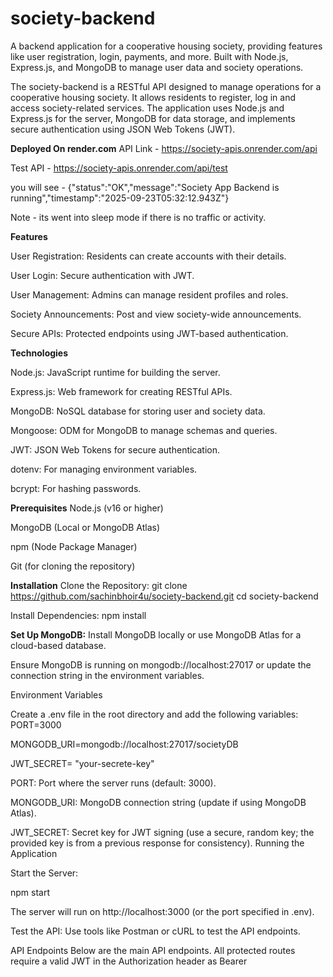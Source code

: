 # society-backend
A backend application for a cooperative housing society, providing features like user registration, login, payments, and more. Built with Node.js, Express.js, and MongoDB to manage user data and society operations.

The society-backend is a RESTful API designed to manage operations for a cooperative housing society. It allows residents to register, log in and access society-related services. The application uses Node.js and Express.js for the server, MongoDB for data storage, and implements secure authentication using JSON Web Tokens (JWT).

**Deployed On render.com**
API Link - https://society-apis.onrender.com/api

Test API - https://society-apis.onrender.com/api/test

you will see - {"status":"OK","message":"Society App Backend is running","timestamp":"2025-09-23T05:32:12.943Z"}

Note - its went into sleep mode if there is no traffic or activity.

**Features**

User Registration: Residents can create accounts with their details.

User Login: Secure authentication with JWT.

User Management: Admins can manage resident profiles and roles.

Society Announcements: Post and view society-wide announcements.

Secure APIs: Protected endpoints using JWT-based authentication.

**Technologies**

Node.js: JavaScript runtime for building the server.

Express.js: Web framework for creating RESTful APIs.

MongoDB: NoSQL database for storing user and society data.

Mongoose: ODM for MongoDB to manage schemas and queries.

JWT: JSON Web Tokens for secure authentication.

dotenv: For managing environment variables.

bcrypt: For hashing passwords.

**Prerequisites**
Node.js (v16 or higher)

MongoDB (Local or MongoDB Atlas)

npm (Node Package Manager)

Git (for cloning the repository)


**Installation**
Clone the Repository: git clone https://github.com/sachinbhoir4u/society-backend.git
cd society-backend

Install Dependencies:
 npm install
 
**Set Up MongoDB:**
Install MongoDB locally or use MongoDB Atlas for a cloud-based database.

Ensure MongoDB is running on mongodb://localhost:27017 or update the connection string in the environment variables.

Environment Variables

Create a .env file in the root directory and add the following variables:
PORT=3000

MONGODB_URI=mongodb://localhost:27017/societyDB

JWT_SECRET= "your-secrete-key"

PORT: Port where the server runs (default: 3000).

MONGODB_URI: MongoDB connection string (update if using MongoDB Atlas).

JWT_SECRET: Secret key for JWT signing (use a secure, random key; the provided key is from a previous response for consistency).
Running the Application

Start the Server:

 npm start
 
 The server will run on http://localhost:3000 (or the port specified in .env).

Test the API:
Use tools like Postman or cURL to test the API endpoints.


API Endpoints
Below are the main API endpoints. All protected routes require a valid JWT in the Authorization header as Bearer <token>
